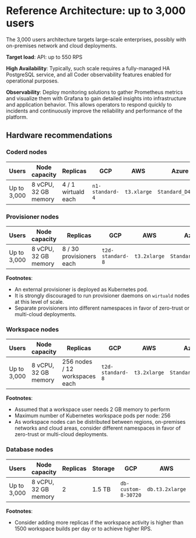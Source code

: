 # Reference Architecture: up to 3,000 users

The 3,000 users architecture targets large-scale enterprises, possibly with
on-premises network and cloud deployments.

**Target load**: API: up to 550 RPS

**High Availability**: Typically, such scale requires a fully-managed HA
PostgreSQL service, and all Coder observability features enabled for operational
purposes.

**Observability**: Deploy monitoring solutions to gather Prometheus metrics and
visualize them with Grafana to gain detailed insights into infrastructure and
application behavior. This allows operators to respond quickly to incidents and
continuously improve the reliability and performance of the platform.

## Hardware recommendations

### Coderd nodes

| Users       | Node capacity        | Replicas          | GCP             | AWS         | Azure             |
| ----------- | -------------------- | ----------------- | --------------- | ----------- | ----------------- |
| Up to 3,000 | 8 vCPU, 32 GB memory | 4 / 1 wirtuald each | `n1-standard-4` | `t3.xlarge` | `Standard_D4s_v3` |

### Provisioner nodes

| Users       | Node capacity        | Replicas                 | GCP              | AWS          | Azure             |
| ----------- | -------------------- | ------------------------ | ---------------- | ------------ | ----------------- |
| Up to 3,000 | 8 vCPU, 32 GB memory | 8 / 30 provisioners each | `t2d-standard-8` | `t3.2xlarge` | `Standard_D8s_v3` |

**Footnotes**:

- An external provisioner is deployed as Kubernetes pod.
- It is strongly discouraged to run provisioner daemons on `wirtuald` nodes at
  this level of scale.
- Separate provisioners into different namespaces in favor of zero-trust or
  multi-cloud deployments.

### Workspace nodes

| Users       | Node capacity        | Replicas                       | GCP              | AWS          | Azure             |
| ----------- | -------------------- | ------------------------------ | ---------------- | ------------ | ----------------- |
| Up to 3,000 | 8 vCPU, 32 GB memory | 256 nodes / 12 workspaces each | `t2d-standard-8` | `t3.2xlarge` | `Standard_D8s_v3` |

**Footnotes**:

- Assumed that a workspace user needs 2 GB memory to perform
- Maximum number of Kubernetes workspace pods per node: 256
- As workspace nodes can be distributed between regions, on-premises networks
  and cloud areas, consider different namespaces in favor of zero-trust or
  multi-cloud deployments.

### Database nodes

| Users       | Node capacity        | Replicas | Storage | GCP                 | AWS             | Azure             |
| ----------- | -------------------- | -------- | ------- | ------------------- | --------------- | ----------------- |
| Up to 3,000 | 8 vCPU, 32 GB memory | 2        | 1.5 TB  | `db-custom-8-30720` | `db.t3.2xlarge` | `Standard_D8s_v3` |

**Footnotes**:

- Consider adding more replicas if the workspace activity is higher than 1500
  workspace builds per day or to achieve higher RPS.
